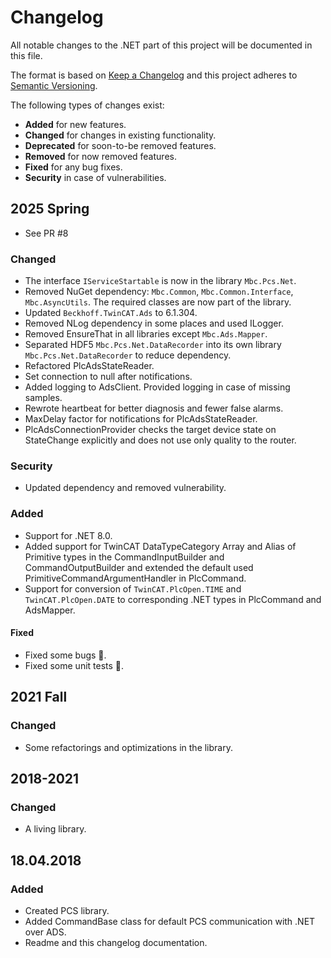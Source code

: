 # Changelog
All notable changes to the .NET part of this project will be documented in this file.

The format is based on [Keep a Changelog](http://keepachangelog.com/en/1.0.0/)
and this project adheres to [Semantic Versioning](http://semver.org/spec/v2.0.0.html).

The following types of changes exist:
- **Added** for new features.
- **Changed** for changes in existing functionality.
- **Deprecated** for soon-to-be removed features.
- **Removed** for now removed features.
- **Fixed** for any bug fixes.
- **Security** in case of vulnerabilities.  

## 2025 Spring
- See PR #8

### Changed
- The interface `IServiceStartable` is now in the library `Mbc.Pcs.Net`.
- Removed NuGet dependency: `Mbc.Common`, `Mbc.Common.Interface`, `Mbc.AsyncUtils`. The required classes are now part of the library.
- Updated `Beckhoff.TwinCAT.Ads` to 6.1.304.
- Removed NLog dependency in some places and used ILogger.
- Removed EnsureThat in all libraries except `Mbc.Ads.Mapper`.
- Separated HDF5 `Mbc.Pcs.Net.DataRecorder` into its own library `Mbc.Pcs.Net.DataRecorder` to reduce dependency.
- Refactored PlcAdsStateReader.
- Set connection to null after notifications.
- Added logging to AdsClient. Provided logging in case of missing samples.
- Rewrote heartbeat for better diagnosis and fewer false alarms.
- MaxDelay factor for notifications for PlcAdsStateReader.
- PlcAdsConnectionProvider checks the target device state on StateChange explicitly and does not use only quality to the router.

### Security
- Updated dependency and removed vulnerability.

### Added
- Support for .NET 8.0.
- Added support for TwinCAT DataTypeCategory Array and Alias of Primitive types in the CommandInputBuilder and CommandOutputBuilder and extended the default used PrimitiveCommandArgumentHandler in PlcCommand.
- Support for conversion of `TwinCAT.PlcOpen.TIME` and `TwinCAT.PlcOpen.DATE` to corresponding .NET types in PlcCommand and AdsMapper.

#### Fixed
- Fixed some bugs 🐞.
- Fixed some unit tests 🦔.

## 2021 Fall
### Changed
- Some refactorings and optimizations in the library.

## 2018-2021
### Changed
- A living library.

## 18.04.2018
### Added
- Created PCS library.
- Added CommandBase class for default PCS communication with .NET over ADS.
- Readme and this changelog documentation.
